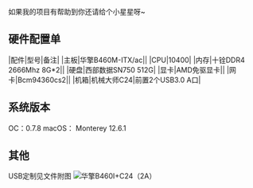 如果我的项目有帮助到你还请给个小星星呀~

## 硬件配置单
|配件|型号|备注|
|主板|华擎B460M-ITX/ac||
|CPU|10400|
|内存|十铨DDR4 2666Mhz 8G*2||
|硬盘|西部数据SN750 512G|
|显卡|AMD免驱显卡||
|网卡|Bcm94360cs2||
|机箱|机械大师C24|前置2个USB3.0 A口|

## 系统版本
OC：0.7.8
macOS： Monterey 12.6.1

## 其他
USB定制见文件附图
![华擎B460I+C24（2A）](https://github.com/ZhuyuNtzh/Hackintosh-EFI-AsrockB460M-ITXac/assets/115443114/e22a391f-8b0b-4563-9ce4-f703b173aa8b)
